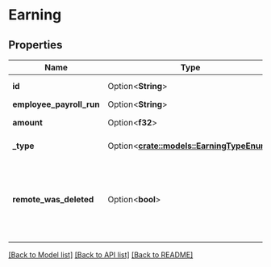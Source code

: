 # Earning

## Properties

Name | Type | Description | Notes
------------ | ------------- | ------------- | -------------
**id** | Option<**String**> |  | [optional][readonly]
**employee_payroll_run** | Option<**String**> |  | [optional]
**amount** | Option<**f32**> | The amount earned. | [optional]
**_type** | Option<[**crate::models::EarningTypeEnum**](EarningTypeEnum.md)> | The type of earning. | [optional]
**remote_was_deleted** | Option<**bool**> | Indicates whether or not this object has been deleted by third party webhooks. | [optional]

[[Back to Model list]](../README.md#documentation-for-models) [[Back to API list]](../README.md#documentation-for-api-endpoints) [[Back to README]](../README.md)


